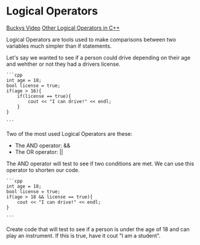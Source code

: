 # Logical Operators

[Buckys Video](https://www.youtube.com/watch?v=o78khWdmqIE&list=PLAE85DE8440AA6B83&index=26)
[Other Logical Operators in C++](https://www.w3schools.com/cpp/cpp_operators_logical.asp)


Logical Operators are tools used to make comparisons between two variables much simpler than if statements. 

Let's say we wanted to see if a person could drive depending on their age and wehther or not they had a drivers license. 

    ```cpp
    int age = 18;
    bool license = true;
    if(age > 16){
        if(license == true){
            cout << "I can drive!" << endl;
        }
    }

    ```

Two of the most used Logical Operators are these:
- The AND operator: &&
- The OR operator: ||

The AND operator will test to see if two conditions are met. We can use this operator to shorten our code.

    ```cpp
    int age = 18;
    bool license = true;
    if(age > 18 && license == true){
        cout << "I can drive!" << endl;
    }

    ```

Create code that will test to see if a person is under the age of 18 and can play an instrument. If this is true, have it cout "I am a student".